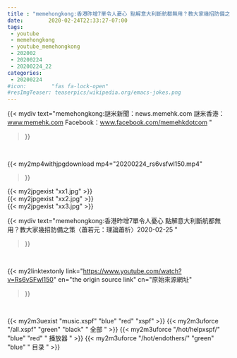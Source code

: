 ```yaml
---
title : "memehongkong:香港昨增7單令人憂心 點解意大利斷航都無用？教大家幾招防備之策〈蕭若元：理論蕭析〉2020-02-25 "
date:        2020-02-24T22:33:27-07:00
tags:
 - youtube
 - memehongkong
 - youtube_memehongkong
 - 202002
 - 20200224
 - 20200224_22
categories:
 - 20200224
#icon:        "fas fa-lock-open"
#resImgTeaser: teaserpics/wikipedia.org/emacs-jokes.png
---
```


{{< mydiv text="memehongkong:謎米新聞：news.memehk.com 謎米香港： www.memehk.com Facebook：www.facebook.com/memehkdotcom "
>}}
<br>


{{< my2mp4withjpgdownload mp4="20200224_rs6vsfwl150.mp4"
>}}

{{< my2jpgexist "xx1.jpg" >}}<br>
{{< my2jpgexist "xx2.jpg" >}}<br>
{{< my2jpgexist "xx3.jpg" >}}<br>



{{< mydiv text="memehongkong:香港昨增7單令人憂心 點解意大利斷航都無用？教大家幾招防備之策〈蕭若元：理論蕭析〉2020-02-25 "
>}}
<br>

{{< my2linktextonly link="https://www.youtube.com/watch?v=Rs6vSFwl150"
en="the origin source link" cn="原始來源網址"
>}}


<br>

{{< my2m3uexist "music.xspf"        "blue"   "red"    "xspf" >}} {{< my2m3uforce "/all.xspf"         "green"  "black"  " 全部 " >}} {{< my2m3uforce "/hot/helpxspf/"    "blue"   "red"    " 播放器 " >}} {{< my2m3uforce "/hot/endothers/"   "green"  "blue"   " 目录 " >}} 
